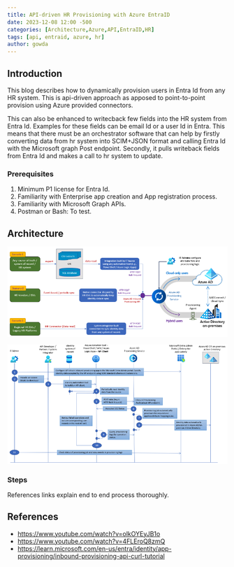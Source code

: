 ```yaml
---
title: API-driven HR Provisioning with Azure EntraID
date: 2023-12-08 12:00 -500
categories: [Architecture,Azure,API,EntraID,HR]
tags: [api, entraid, azure, hr]
author: gowda
---
```


## Introduction

This blog describes how to dynamically provision users in Entra Id from any HR system. This is api-driven approach as apposed to point-to-point provision using Azure provided connectors.

This can also be enhanced to writecback few fields into the HR system from Entra Id. Examples for these fields can be email Id or a user Id in Entra. This means that there must be an orchestrator software that can help by firstly converting data from hr system into SCIM+JSON format and calling Entra Id with the Microsoft graph Post endpoint. Secondly, it pulls writeback fields from Entra Id and makes a call to hr system to update.

### Prerequisites

1. Minimum P1 license for Entra Id.
2. Familiarity with Enterprise app creation and App registration process.
3. Familiarity with Microsoft Graph APIs.
4. Postman or Bash: To test.

## Architecture

![Desktop View](/assets/img/hr-system/api-driven-arch.png)

![Desktop View](/assets/img/hr-system/seq-diagram.png)

### Steps

References links explain end to end process thoroughly.

## References
* <https://www.youtube.com/watch?v=olkOYEyJB1o>
* <https://www.youtube.com/watch?v=4FLEroQ8zmQ>
* <https://learn.microsoft.com/en-us/entra/identity/app-provisioning/inbound-provisioning-api-curl-tutorial>
